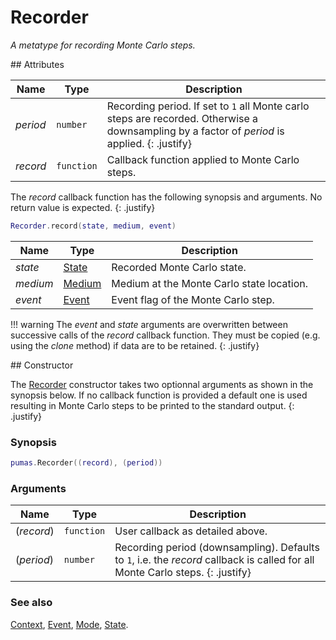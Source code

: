 # Recorder
_A metatype for recording Monte Carlo steps._


<div markdown="1" class="shaded-box fancy">
## Attributes

|Name|Type|Description|
|----|----|-----------|
|*period*|`number`  | Recording period. If set to `1` all Monte carlo steps are recorded. Otherwise a downsampling by a factor of *period* is applied. {: .justify} |
|*record*|`function`| Callback function applied to Monte Carlo steps. |

The *record* callback function has the following synopsis and arguments. No
return value is expected.
{: .justify}

```lua
Recorder.record(state, medium, event)
```

|Name|Type|Description|
|----|----|-----------|
|*state* |[State](State.md)     | Recorded Monte Carlo state. |
|*medium*|[Medium](../Medium.md)| Medium at the Monte Carlo state location. |
|*event* |[Event](Event.md)     | Event flag of the Monte Carlo step. |

!!! warning
    The *event* and *state* arguments are overwritten between successive calls
    of the *record* callback function.  They must be copied (e.g. using the
    *clone* method) if data are to be retained.
    {: .justify}

</div>


<div markdown="1" class="shaded-box fancy">
## Constructor

The [Recorder](Recorder.md) constructor takes two optionnal arguments as
shown in the synopsis below. If no callback function is provided a default one
is used resulting in Monte Carlo steps to be printed to the standard output.
{: .justify}

### Synopsis

```lua
pumas.Recorder((record), (period))
```

### Arguments

|Name|Type|Description|
|----|----|-----------|
|(*record*)|`function`| User callback as detailed above. |
|(*period*)|`number`  | Recording period (downsampling). Defaults to `1`, i.e. the *record* callback is called for all Monte Carlo steps. {: .justify} |

### See also

[Context](Context.md),
[Event](Event.md),
[Mode](Mode.md),
[State](State.md).
</div>
